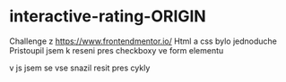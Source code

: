 # interactive-rating-ORIGIN

Challenge z https://www.frontendmentor.io/
Html a css bylo jednoduche
Pristoupil jsem k reseni pres checkboxy ve form elementu

v js jsem se vse snazil resit pres cykly

